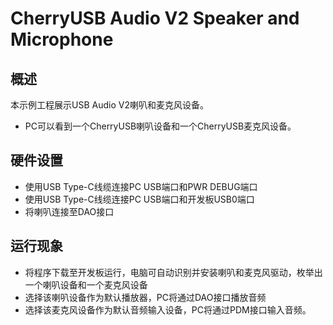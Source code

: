 # CherryUSB Audio V2 Speaker and Microphone

## 概述

本示例工程展示USB Audio V2喇叭和麦克风设备。

- PC可以看到一个CherryUSB喇叭设备和一个CherryUSB麦克风设备。

## 硬件设置

- 使用USB Type-C线缆连接PC USB端口和PWR DEBUG端口
- 使用USB Type-C线缆连接PC USB端口和开发板USB0端口
- 将喇叭连接至DAO接口

## 运行现象

- 将程序下载至开发板运行，电脑可自动识别并安装喇叭和麦克风驱动，枚举出一个喇叭设备和一个麦克风设备
- 选择该喇叭设备作为默认播放器，PC将通过DAO接口播放音频
- 选择该麦克风设备作为默认音频输入设备，PC将通过PDM接口输入音频。

